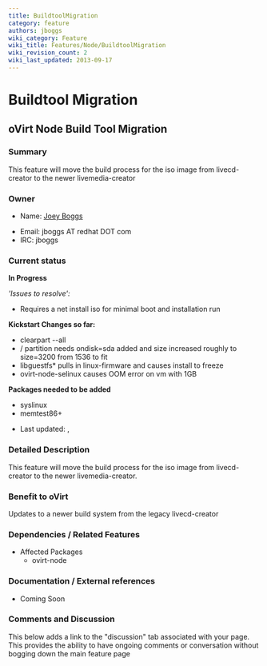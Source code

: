```yaml
---
title: BuildtoolMigration
category: feature
authors: jboggs
wiki_category: Feature
wiki_title: Features/Node/BuildtoolMigration
wiki_revision_count: 2
wiki_last_updated: 2013-09-17
---
```


# Buildtool Migration

## oVirt Node Build Tool Migration

### Summary

This feature will move the build process for the iso image from livecd-creator to the newer livemedia-creator

### Owner

*   Name: [ Joey Boggs](User:jboggs)

<!-- -->

*   Email: jboggs AT redhat DOT com
*   IRC: jboggs

### Current status

**In Progress**

*'Issues to resolve':*

*   Requires a net install iso for minimal boot and installation run

**Kickstart Changes so far:**

*   clearpart --all
*   / partition needs ondisk=sda added and size increased roughly to size=3200 from 1536 to fit
*   libguestfs\* pulls in linux-firmware and causes install to freeze
*   ovirt-node-selinux causes OOM error on vm with 1GB

**Packages needed to be added**

*   syslinux
*   memtest86+

<!-- -->

*   Last updated: ,

### Detailed Description

This feature will move the build process for the iso image from livecd-creator to the newer livemedia-creator.

### Benefit to oVirt

Updates to a newer build system from the legacy livecd-creator

### Dependencies / Related Features

*   Affected Packages
    -   ovirt-node

### Documentation / External references

*   Coming Soon

### Comments and Discussion

This below adds a link to the "discussion" tab associated with your page. This provides the ability to have ongoing comments or conversation without bogging down the main feature page


